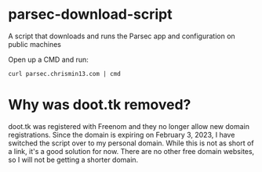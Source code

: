 # parsec-download-script
A script that downloads and runs the Parsec app and configuration on public machines

Open up a CMD and run:
```
curl parsec.chrismin13.com | cmd
```
# Why was doot.tk removed?
doot.tk was registered with Freenom and they no longer allow new domain registrations. Since the domain is expiring on February 3, 2023, I have switched the script over to my personal domain. While this is not as short of a link, it's a good solution for now. There are no other free domain websites, so I will not be getting a shorter domain.
